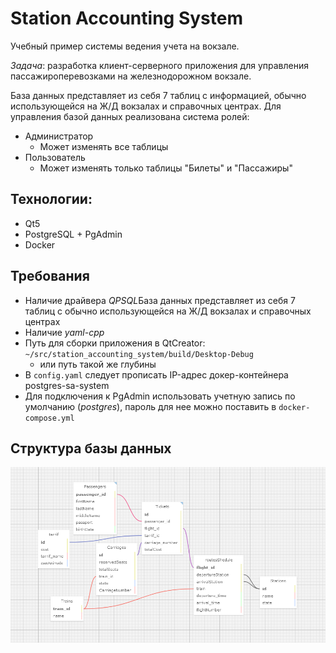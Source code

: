 # Station Accounting System

Учебный пример системы ведения учета на вокзале. 

*Задача*: разработка клиент-серверного приложения для управления пассажироперевозками на железнодорожном вокзале.

База данных представляет из себя 7 таблиц с информацией, обычно использующейся на Ж/Д вокзалах и справочных центрах.
Для управления базой данных реализована система ролей:
+ Администратор
    + Может изменять все таблицы
+ Пользователь
    + Может изменять только таблицы "Билеты" и "Пассажиры"

## Технологии:
+ Qt5
+ PostgreSQL + PgAdmin
+ Docker 

## Требования
+ Наличие драйвера *QPSQL*База данных представляет из себя 7 таблиц с обычно использующейся на Ж/Д
вокзалах и справочных центрах
+ Наличие *yaml-cpp*
+ Путь для сборки приложения в QtCreator: `~/src/station_accounting_system/build/Desktop-Debug`
    + или путь такой же глубины
+ В `config.yaml` следует прописать IP-адрес докер-контейнера postgres-sa-system
+ Для подключения к PgAdmin использовать учетную запись по умолчанию (*postgres*), пароль для нее можно поставить в `docker-compose.yml`

## Структура базы данных
![Структура базы данных](img/Screenshot_2.png)